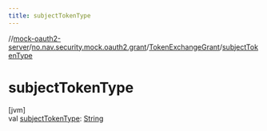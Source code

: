 ```yaml
---
title: subjectTokenType
---
```

//[mock-oauth2-server](../../../index.html)/[no.nav.security.mock.oauth2.grant](../index.html)/[TokenExchangeGrant](index.html)/[subjectTokenType](subject-token-type.html)



# subjectTokenType



[jvm]\
val [subjectTokenType](subject-token-type.html): [String](https://kotlinlang.org/api/latest/jvm/stdlib/kotlin/-string/index.html)




